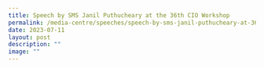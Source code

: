 ```yaml
---
title: Speech by SMS Janil Puthucheary at the 36th CIO Workshop
permalink: /media-centre/speeches/speech-by-sms-janil-puthucheary-at-36th-cio-workshop/
date: 2023-07-11
layout: post
description: ""
image: ""
---
```

